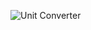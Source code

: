 ![Unit Converter](https://github.com/brashanm/Unit-Converter/assets/97188295/522364bc-e174-4b8a-a3f3-aa4421bc2c2d)
